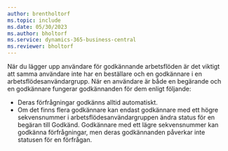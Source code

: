 ```yaml
---
author: brentholtorf
ms.topic: include
ms.date: 05/30/2023
ms.author: bholtorf
ms.service: dynamics-365-business-central
ms.reviewer: bholtorf
---
```


När du lägger upp användare för godkännande arbetsflöden är det viktigt att samma användare inte har en beställare och en godkännare i en arbetsflödesanvändargrupp. När en användare är både en begärande och en godkännare fungerar godkännanden för dem enligt följande:

* Deras förfrågningar godkänns alltid automatiskt.
* Om det finns flera godkännare kan endast godkännare med ett högre sekvensnummer i arbetsflödesanvändargruppen ändra status för en begäran till Godkänd. Godkännare med ett lägre sekvensnummer kan godkänna förfrågningar, men deras godkännanden påverkar inte statusen för en förfrågan.